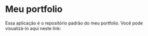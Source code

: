 # Meu portfolio
Essa aplicação é o repositório padrão do meu portfolio. Você pode visualizá-lo aqui neste link: 
